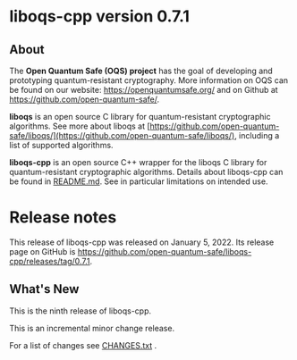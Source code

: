 liboqs-cpp version 0.7.1
========================

About
-----

The **Open Quantum Safe (OQS) project** has the goal of developing and prototyping quantum-resistant cryptography. More information on OQS can be found on our website: https://openquantumsafe.org/ and on Github at https://github.com/open-quantum-safe/.

**liboqs** is an open source C library for quantum-resistant cryptographic algorithms. See more about liboqs at [https://github.com/open-quantum-safe/liboqs/](https://github.com/open-quantum-safe/liboqs/), including a list of supported algorithms.

**liboqs-cpp** is an open source C++ wrapper for the liboqs C library for quantum-resistant cryptographic algorithms. Details about liboqs-cpp can be found in [README.md](https://github.com/open-quantum-safe/liboqs-cpp/blob/main/README.md). See in particular limitations on intended use.

Release notes
=============

This release of liboqs-cpp was released on January 5, 2022. Its release page on GitHub is https://github.com/open-quantum-safe/liboqs-cpp/releases/tag/0.7.1.

What's New
----------

This is the ninth release of liboqs-cpp. 

This is an incremental minor change release.

For a list of changes
see [CHANGES.txt](https://github.com/open-quantum-safe/liboqs-cpp/blob/main/CHANGES.txt)
.
